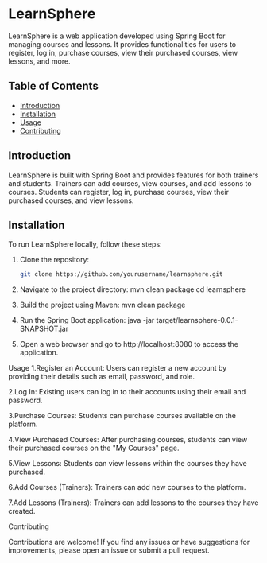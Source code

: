 # LearnSphere

LearnSphere is a web application developed using Spring Boot for managing courses and lessons. It provides functionalities for users to register, log in, purchase courses, view their purchased courses, view lessons, and more.

## Table of Contents
- [Introduction](#introduction)
- [Installation](#installation)
- [Usage](#usage)
- [Contributing](#contributing)

## Introduction

LearnSphere is built with Spring Boot and provides features for both trainers and students. Trainers can add courses, view courses, and add lessons to courses. Students can register, log in, purchase courses, view their purchased courses, and view lessons.

## Installation

To run LearnSphere locally, follow these steps:

1. Clone the repository:

   ```bash
   git clone https://github.com/yourusername/learnsphere.git

2. Navigate to the project directory: mvn clean package
    cd learnsphere

3. Build the project using Maven:
    mvn clean package

4. Run the Spring Boot application:
    java -jar target/learnsphere-0.0.1-SNAPSHOT.jar

5. Open a web browser and go to http://localhost:8080 to access the application.

Usage
1.Register an Account: Users can register a new account by providing their details such as email, password, and role.

2.Log In: Existing users can log in to their accounts using their email and password.

3.Purchase Courses: Students can purchase courses available on the platform.

4.View Purchased Courses: After purchasing courses, students can view their purchased courses on the "My Courses" page.

5.View Lessons: Students can view lessons within the courses they have purchased.

6.Add Courses (Trainers): Trainers can add new courses to the platform.

7.Add Lessons (Trainers): Trainers can add lessons to the courses they have created.

Contributing

Contributions are welcome! If you find any issues or have suggestions for improvements, please open an issue or submit a pull request.

